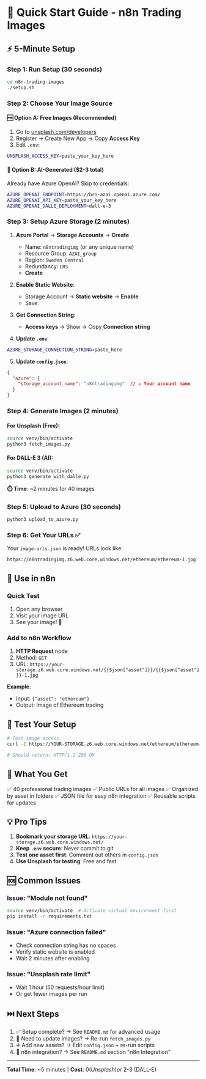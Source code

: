 # 🚀 Quick Start Guide - n8n Trading Images

## ⚡ 5-Minute Setup

### Step 1: Run Setup (30 seconds)
```bash
cd n8n-trading-images
./setup.sh
```

### Step 2: Choose Your Image Source

#### 🆓 Option A: Free Images (Recommended)
1. Go to [unsplash.com/developers](https://unsplash.com/developers)
2. Register → Create New App → Copy **Access Key**
3. Edit `.env`:
```bash
UNSPLASH_ACCESS_KEY=paste_your_key_here
```

#### 🤖 Option B: AI-Generated ($2-3 total)
Already have Azure OpenAI? Skip to credentials:
```bash
AZURE_OPENAI_ENDPOINT=https://brn-azai.openai.azure.com/
AZURE_OPENAI_API_KEY=paste_your_key_here
AZURE_OPENAI_DALLE_DEPLOYMENT=dall-e-3
```

### Step 3: Setup Azure Storage (2 minutes)

1. **Azure Portal** → **Storage Accounts** → **Create**
   - Name: `n8ntradingimg` (or any unique name)
   - Resource Group: `AZAI_group`
   - Region: `Sweden Central`
   - Redundancy: `LRS`
   - **Create**

2. **Enable Static Website**:
   - Storage Account → **Static website** → **Enable**
   - Save

3. **Get Connection String**:
   - **Access keys** → Show → Copy **Connection string**

4. **Update `.env`**:
```bash
AZURE_STORAGE_CONNECTION_STRING=paste_here
```

5. **Update `config.json`**:
```json
{
  "azure": {
    "storage_account_name": "n8ntradingimg"  // ← Your account name
  }
}
```

### Step 4: Generate Images (2 minutes)

#### For Unsplash (Free):
```bash
source venv/bin/activate
python3 fetch_images.py
```

#### For DALL-E 3 (AI):
```bash
source venv/bin/activate
python3 generate_with_dalle.py
```

**⏱️ Time**: ~2 minutes for 40 images

### Step 5: Upload to Azure (30 seconds)

```bash
python3 upload_to_azure.py
```

### Step 6: Get Your URLs ✅

Your `image-urls.json` is ready! URLs look like:
```
https://n8ntradingimg.z6.web.core.windows.net/ethereum/ethereum-1.jpg
```

## 🔗 Use in n8n

### Quick Test
1. Open any browser
2. Visit your image URL
3. See your image! 🎉

### Add to n8n Workflow
1. **HTTP Request** node
2. Method: `GET`
3. URL: `https://your-storage.z6.web.core.windows.net/{{$json["asset"]}}/{{$json["asset"]}}-1.jpg`

**Example**:
- Input: `{"asset": "ethereum"}`
- Output: Image of Ethereum trading

## 📱 Test Your Setup

```bash
# Test image access
curl -I https://YOUR-STORAGE.z6.web.core.windows.net/ethereum/ethereum-1.jpg

# Should return: HTTP/1.1 200 OK
```

## 🎯 What You Get

✅ 40 professional trading images
✅ Public URLs for all images
✅ Organized by asset in folders
✅ JSON file for easy n8n integration
✅ Reusable scripts for updates

## 💡 Pro Tips

1. **Bookmark your storage URL**: `https://your-storage.z6.web.core.windows.net/`
2. **Keep `.env` secure**: Never commit to git
3. **Test one asset first**: Comment out others in `config.json`
4. **Use Unsplash for testing**: Free and fast

## 🆘 Common Issues

### Issue: "Module not found"
```bash
source venv/bin/activate  # Activate virtual environment first
pip install -r requirements.txt
```

### Issue: "Azure connection failed"
- Check connection string has no spaces
- Verify static website is enabled
- Wait 2 minutes after enabling

### Issue: "Unsplash rate limit"
- Wait 1 hour (50 requests/hour limit)
- Or get fewer images per run

## ⏭️ Next Steps

1. ✅ Setup complete? → See `README.md` for advanced usage
2. 🔄 Need to update images? → Re-run `fetch_images.py`
3. ➕ Add new assets? → Edit `config.json` + re-run scripts
4. 🔗 n8n integration? → See `README.md` section "n8n Integration"

---

**Total Time**: ~5 minutes | **Cost**: $0 (Unsplash) or ~$2-3 (DALL-E)
